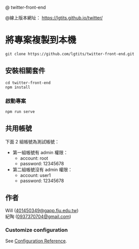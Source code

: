 @ twitter-front-end

@線上版本網址：
https://lgtits.github.io/twitter/

# 將專案複製到本機
```
git clone https://github.com/lgtits/twitter-front-end.git
```

## 安裝相關套件
```
cd twitter-front-end
npm install
```

### 啟動專案
```
npm run serve
```


## 共用帳號
下面 2 組帳號為測試帳號：
* 第一組帳號有 admin 權限：
  * account: root
  * password: 12345678
* 第二組帳號沒有 admin 權限：
  * account: user1
  * password: 12345678

## 作者
Will (401450349@gapp.fju.edu.tw)  
紀陶 (0937370704@gmail.com)

### Customize configuration
See [Configuration Reference](https://cli.vuejs.org/config/).
